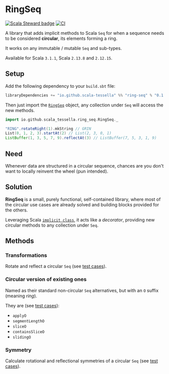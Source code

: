 # **RingSeq**
[![Scala Steward badge](https://img.shields.io/badge/Scala_Steward-helping-blue.svg?style=flat&logo=data:image/png;base64,iVBORw0KGgoAAAANSUhEUgAAAA4AAAAQCAMAAAARSr4IAAAAVFBMVEUAAACHjojlOy5NWlrKzcYRKjGFjIbp293YycuLa3pYY2LSqql4f3pCUFTgSjNodYRmcXUsPD/NTTbjRS+2jomhgnzNc223cGvZS0HaSD0XLjbaSjElhIr+AAAAAXRSTlMAQObYZgAAAHlJREFUCNdNyosOwyAIhWHAQS1Vt7a77/3fcxxdmv0xwmckutAR1nkm4ggbyEcg/wWmlGLDAA3oL50xi6fk5ffZ3E2E3QfZDCcCN2YtbEWZt+Drc6u6rlqv7Uk0LdKqqr5rk2UCRXOk0vmQKGfc94nOJyQjouF9H/wCc9gECEYfONoAAAAASUVORK5CYII=)](https://scala-steward.org)
[![CI](https://github.com/scala-tessella/ring-seq/actions/workflows/ci.yml/badge.svg)](https://github.com/scala-tessella/ring-seq/actions/workflows/ci.yml)

[//]: # ([![Maven Central]&#40;https://img.shields.io/maven-central/v/io.github.scala-tessella/ring-seq_2.13.svg?label=Maven%20Central&#41;]&#40;https://search.maven.org/search?q=g:%io.github.scala-tessella%22%20AND%20a:%22ring-seq_2.13%22&#41;)

A library that adds implicit methods to Scala `Seq` for when a sequence needs to be considered **circular**, its elements forming a ring.

It works on any immutable / mutable `Seq` and sub-types.

Available for Scala `3.1.1`, Scala `2.13.8` and `2.12.15`.

## Setup

Add the following dependency to your `build.sbt` file:
```scala
libraryDependencies += "io.github.scala-tessella" %% "ring-seq" % "0.1.2"
```

Then just import the [`RingSeq`](/src/main/scala/io/github/scala_tessella/ring_seq/RingSeq.scala) object, any collection under `Seq`
will access the new methods.

```scala
import io.github.scala_tessella.ring_seq.RingSeq._

"RING".rotateRight(1).mkString // GRIN
List(0, 1, 2, 3).startAt(2) // List(2, 3, 0, 1)
ListBuffer(1, 3, 5, 7, 9).reflectAt(3) // ListBuffer(7, 5, 3, 1, 9)
```

## Need
Whenever data are structured in a circular sequence,
chances are you don't want to locally reinvent the wheel (pun intended).

## Solution
**RingSeq** is a small, purely functional, self-contained library,
where most of the circular use cases are already solved
and building blocks provided for the others.

Leveraging Scala [`implicit class`](https://docs.scala-lang.org/overviews/core/implicit-classes.html),
it acts like a _decorator_,
providing new circular methods to any collection under `Seq`.

## Methods

### Transformations
Rotate and reflect a circular `Seq`
(see [test cases](/src/test/scala/io/github/scala_tessella/ring_seq/RotationsReflectionsSpec.scala)).

### Circular version of existing ones
Named as their standard non-circular `Seq` alternatives,
but with an `O` suffix (meaning _ring_).

They are (see [test cases](/src/test/scala/io/github/scala_tessella/ring_seq/OMethodsSpec.scala)):
* `applyO`
* `segmentLengthO`
* `sliceO`
* `containsSliceO`
* `slidingO`

### Symmetry
Calculate rotational and reflectional symmetries of a circular `Seq`
(see [test cases](/src/test/scala/io/github/scala_tessella/ring_seq/SymmetriesSpec.scala)).
